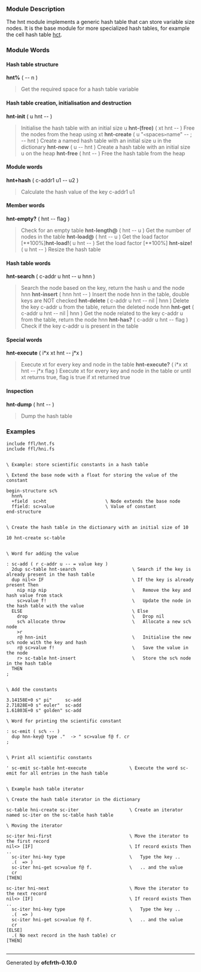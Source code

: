 ### Module Description ###
The hnt module implements a generic hash table that can store variable
size nodes. It is the base module for more specialized hash tables, for
example the cell hash table [hct](hct.md).

### Module Words ###
#### Hash table structure ####
**hnt%** ( -- n )
> Get the required space for a hash table variable
#### Hash table creation, initialisation and destruction ####
**hnt-init** ( u hnt -- )
> Initialise the hash table with an initial size u
**hnt-(free)** ( xt hnt -- )
> Free the nodes from the heap using xt
**hnt-create** ( u "`<`spaces`>`name" -- ; -- hnt )
> Create a named hash table with an initial size u in the dictionary
**hnt-new** ( u -- hnt )
> Create a hash table with an initial size u on the heap
**hnt-free** ( hnt -- )
> Free the hash table from the heap
#### Module words ####
**hnt+hash** ( c-addr1 u1 -- u2 )
> Calculate the hash value of the key c-addr1 u1
#### Member words ####
**hnt-empty?** ( hnt -- flag )
> Check for an empty table
**hnt-length@** ( hnt -- u )
> Get the number of nodes in the table
**hnt-load@** ( hnt -- u )
> Get the load factor [**100%]**hnt-load!**( u hnt -- )
> Set the load factor [**100%]
**hnt-size!** ( u hnt -- )
> Resize the hash table
#### Hash table words ####
**hnt-search** ( c-addr u hnt -- u hnn )
> Search the node based on the key, return the hash u and the node hnn
**hnt-insert** ( hnn hnt -- )
> Insert the node hnn in the table, double keys are NOT checked
**hnt-delete** ( c-addr u hnt -- nil | hnn )
> Delete the key c-addr u from the table, return the deleted node hnn
**hnt-get** ( c-addr u hnt -- nil | hnn )
> Get the node related to the key c-addr u from the table, return the node hnn
**hnt-has?** ( c-addr u hnt -- flag )
> Check if the key c-addr u is present in the table
#### Special words ####
**hnt-execute** ( i\*x xt hnt -- j\*x )
> Execute xt for every key and node in the table
**hnt-execute?** ( i\*x xt hnt -- j\*x flag )
> Execute xt for every key and node in the table or until xt returns true, flag is true if xt returned true
#### Inspection ####
**hnt-dump** ( hnt -- )
> Dump the hash table
### Examples ###
```
include ffl/hnt.fs
include ffl/hni.fs


\ Example: store scientific constants in a hash table

\ Extend the base node with a float for storing the value of the constant

begin-structure sc%
  hnn%
  +field  sc>ht                      \ Node extends the base node
  ffield: sc>value                   \ Value of constant
end-structure


\ Create the hash table in the dictionary with an initial size of 10

10 hnt-create sc-table


\ Word for adding the value

: sc-add ( r c-addr u -- = value key )
  2dup sc-table hnt-search                     \ Search if the key is already present in the hash table
  dup nil<> IF                                 \ If the key is already present Then
    nip nip nip                                \   Remove the key and hash value from stack
    sc>value f!                                \   Update the node in the hash table with the value
  ELSE                                         \ Else
    drop                                       \   Drop nil
    sc% allocate throw                         \   Allocate a new sc% node
    >r
    r@ hnn-init                                \   Initialise the new sc% node with the key and hash
    r@ sc>value f!                             \   Save the value in the node
    r> sc-table hnt-insert                     \   Store the sc% node in the hash table
  THEN
;


\ Add the constants

3.14158E+0 s" pi"     sc-add
2.71828E+0 s" euler"  sc-add
1.61803E+0 s" golden" sc-add

\ Word for printing the scientific constant

: sc-emit ( sc% -- )
  dup hnn-key@ type ."  -> " sc>value f@ f. cr
;


\ Print all scientific constants

' sc-emit sc-table hnt-execute                \ Execute the word sc-emit for all entries in the hash table


\ Example hash table iterator

\ Create the hash table iterator in the dictionary

sc-table hni-create sc-iter                   \ Create an iterator named sc-iter on the sc-table hash table

\ Moving the iterator

sc-iter hni-first                             \ Move the iterator to the first record
nil<> [IF]                                    \ If record exists Then ..
  sc-iter hni-key type                        \   Type the key ..
  .(  => )
  sc-iter hni-get sc>value f@ f.              \   .. and the value
  cr
[THEN]

sc-iter hni-next                              \ Move the iterator to the next record
nil<> [IF]                                    \ If record exists Then ..
  sc-iter hni-key type                        \   Type the key ..
  .(  => )
  sc-iter hni-get sc>value f@ f.              \   .. and the value
  cr
[ELSE]
  .( No next record in the hash table) cr  
[THEN]


```

---

Generated by **ofcfrth-0.10.0**